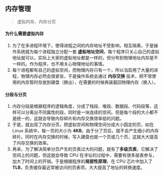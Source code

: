 ## 内存管理

> 虚拟内存、内存分页

#### 为什么需要虚拟内存

1. 为了在多进程环境下，使得进程之间的内存地址不受影响，相互隔离，于是操作系统就为每个进程独立分配一套 **虚拟地址空间**，每个程序只关心自己的虚拟地址就可以，实际上大家的虚拟地址都是一样的，但分布到物理地址内存是不一样的。作为程序，也不用关心物理地址的事情。
2. 每个进程都有自己的虚拟空间，而物理内存只有一个，所以当启用了大量的进程，物理内存必然会很紧张，于是操作系统会通过 **内存交换** 技术，把不常使用的内存暂时存放到硬盘（换出），在需要的时候再装载回物理内存（换入）。

#### 分段与分页

1. 内存分段是根据程序的逻辑角度，分成了栈段、堆段、数据段、代码段等，这样可以分离出不同属性的段，同时是一块连续的空间。但是每个段的大小都不是统一的，这就会导致内存碎片和内存交换效率低的问题。
2. 于是，就出现了内存分页，把虚拟空间和物理空间分成大小固定的页，如在 Linux 系统中，每一页的大小为 **4KB**。由于分了页后，就不会产生细小的内存碎片。同时在内存交换的时候，写入硬盘也就一个页或几个页，这就大大提高了内存交换的效率。
3. 再来，为了解决简单分页产生的页表过大的问题，就有了**多级页表**，它解决了空间上的问题，但这就会导致 CPU 在寻址的过程中，需要有很多层表参与，加大了时间上的开销。于是根据程序的**局部性原理**，在 CPU 芯片中加入了 **TLB**，负责缓存最近常被访问的页表项，大大提高了地址的转换速度。

